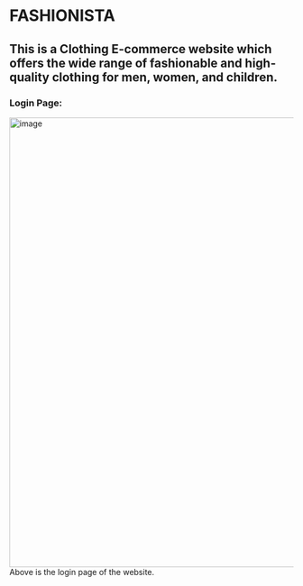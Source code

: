 # FASHIONISTA
## This is a Clothing E-commerce website which offers the wide range of fashionable and high-quality clothing for men, women, and children.

### Login Page:
<img width="798" alt="image" src="https://user-images.githubusercontent.com/132483870/235983136-8d9a2590-533b-4eea-b223-ac3d698befbd.png">
Above is the login page of the website.

### 
